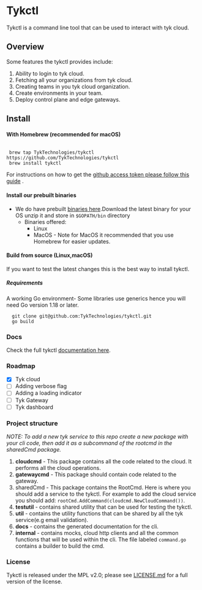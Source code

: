 # Tykctl

Tykctl is a command line tool that can be used to interact with tyk cloud.

## Overview

Some features the tykctl provides include:

1. Ability to login to tyk cloud.
2. Fetching all your organizations from tyk cloud.
3. Creating teams in you tyk cloud organization.
4. Create environments in your team.
5. Deploy control plane and edge gateways.

## Install

#### With Homebrew (recommended for macOS)

 ```shell
 
  brew tap TykTechnologies/tykctl https://github.com/TykTechnologies/tykctl
  brew install tykctl 
  ```

For instructions on how to get
the [github access token please follow this guide](https://docs.github.com/en/authentication/keeping-your-account-and-data-secure/creating-a-personal-access-token)
.

#### Install our prebuilt binaries

- We do have prebuilt [ binaries here](https://github.com/TykTechnologies/tykctl/releases).Download the latest binary
  for your OS unzip it and store in `$GOPATH/bin` directory
    - Binaries offered:
        - Linux
        - MacOS - Note for MacOS it recommended that you use Homebrew for easier updates.

#### Build from source (Linux,macOS)

If you want to test the latest changes this is the best way to install tykctl.

##### Requirements

A working Go environment- Some libraries use generics hence you will need Go version 1.18 or later.

   ```
     git clone git@github.com:TykTechnologies/tykctl.git
     go build 
  ```

### Docs

Check the full tykctl [documentation here](./docs/tykctl.md).

### Roadmap

- [x] Tyk cloud
- [ ] Adding verbose flag
- [ ] Adding a loading indicator
- [ ] Tyk Gateway
- [ ] Tyk dashboard

### Project structure

*NOTE: To add a new tyk service to this repo create a new package with your cli code, then add it as a subcommand of the
rootcmd in the sharedCmd package.*

1. **cloudcmd** - This package contains all the code related to the cloud. It performs all the cloud operations.
2. **gatewaycmd** - This package should contain code related to the gateway.
3. sharedCmd - This package contains the RootCmd. Here is where you should add a service to the tykctl. For example to
   add the cloud service you should add: `rootCmd.AddCommand(cloudcmd.NewCloudCommand())`.
4. **testutil** - contains shared utility that can be used for testing the tykctl.
5. **util** - contains the utility functions that can be shared by all the tyk service(e.g email validation).
6. **docs** - contains the generated documentation for the cli.
7. **internal** - contains mocks, cloud http clients and all the common functions that will be used within the cli. The file labeled `command.go` contains a builder to build the cmd.

### License

Tykctl is released under the MPL v2.0; please see [LICENSE.md](./LICENSE) for a full version of the license.
